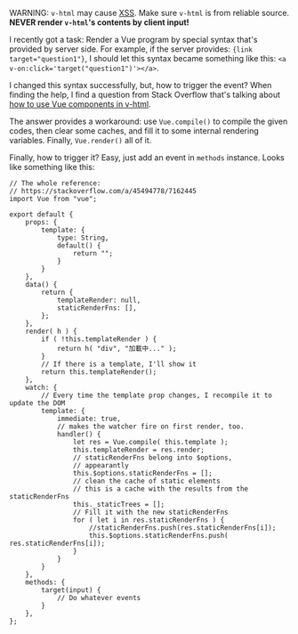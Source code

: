WARNING: `v-html` may cause [XSS](https://developer.mozilla.org/en-US/docs/Glossary/Cross-site_scripting). Make sure `v-html` is from reliable source. **NEVER render `v-html`'s contents by client input!**

I recently got a task: Render a Vue program by special syntax that's provided by server side. For example, if the server provides: `{link target="question1"}`, I should let this syntax became something like this: `<a v-on:click='target("question1")'></a>`.

I changed this syntax successfully, but, how to trigger the event? When finding the help, I find a question from Stack Overflow that's talking about [how to use Vue components in v-html](https://stackoverflow.com/a/45494778/7162445).

The answer provides a workaround: use `Vue.compile()` to compile the given codes, then clear some caches, and fill it to some internal rendering variables. Finally, `Vue.render()` all of it.

Finally, how to trigger it? Easy, just add an event in `methods` instance. Looks like something like this:

``` vue
// The whole reference:
// https://stackoverflow.com/a/45494778/7162445
import Vue from "vue";

export default {
    props: {
        template: {
            type: String,
            default() {
                return "";
            }
        }
    },
    data() {
        return {
            templateRender: null,
            staticRenderFns: [],
        };
    },
    render( h ) {
        if ( !this.templateRender ) {
            return h( "div", "加載中..." );
        }
        // If there is a template, I'll show it
        return this.templateRender();
    },
    watch: {
        // Every time the template prop changes, I recompile it to update the DOM
        template: {
            immediate: true,
            // makes the watcher fire on first render, too.
            handler() {
                let res = Vue.compile( this.template );
                this.templateRender = res.render;
                // staticRenderFns belong into $options,
                // appearantly
                this.$options.staticRenderFns = [];
                // clean the cache of static elements
                // this is a cache with the results from the staticRenderFns
                this._staticTrees = [];
                // Fill it with the new staticRenderFns
                for ( let i in res.staticRenderFns ) {
                    //staticRenderFns.push(res.staticRenderFns[i]);
                    this.$options.staticRenderFns.push( res.staticRenderFns[i]);
                }
            }
        }
    },
    methods: {
        target(input) {
            // Do whatever events
        }
    },
};
```
